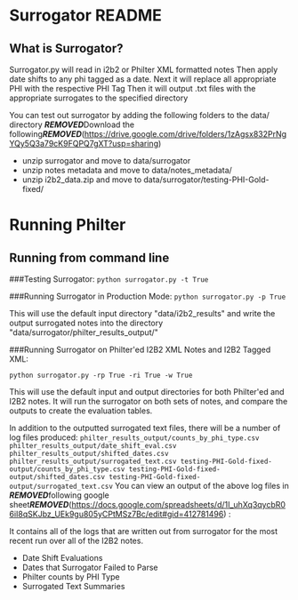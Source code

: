 # Surrogator README


## What is Surrogator?
Surrogator.py will read in i2b2 or Philter XML formatted notes
Then apply date shifts to any phi tagged as a date.
Next it will replace all appropriate PHI with the respective PHI Tag
Then it will output .txt files with the appropriate surrogates to the specified directory

You can test out surrogator by adding the following folders to the data/ directory
***REMOVED***Download the following***REMOVED***(https://drive.google.com/drive/folders/1zAgsx832PrNgYQy5Q3a79cK9FQPQ7gXT?usp=sharing)
- unzip surrogator and move to data/surrogator
- unzip notes metadata and move to data/notes_metadata/
- unzip i2b2_data.zip and move to data/surrogator/testing-PHI-Gold-fixed/

# Running Philter

## Running from command line

###Testing Surrogator:
`python surrogator.py -t True`

###Running Surrogator in Production Mode:
`python surrogator.py -p True`

This will use the default input directory "data/i2b2_results"
and write the output surrogated notes into the directory "data/surrogator/philter_results_output/"


###Running Surrogator on Philter'ed I2B2 XML Notes and I2B2 Tagged XML:

`python surrogator.py -rp True -ri True -w True`

This will use the default input and output directories for both Philter'ed and I2B2 notes. It will run the surrogator on both sets of notes, and compare the outputs to create the evaluation tables. 

In addition to the outputted surrogated text files, there will be a number of log files produced:
	```
	philter_results_output/counts_by_phi_type.csv
	philter_results_output/date_shift_eval.csv
	philter_results_output/shifted_dates.csv
	philter_results_output/surrogated_text.csv
	testing-PHI-Gold-fixed-output/counts_by_phi_type.csv
	testing-PHI-Gold-fixed-output/shifted_dates.csv
	testing-PHI-Gold-fixed-output/surrogated_text.csv
	```
You can view an output of the above log files in ***REMOVED***following google sheet***REMOVED***(https://docs.google.com/spreadsheets/d/1I_uhXq3qycbR06iI8qSKJbz_UEk9gu805yCPtMSz7Bc/edit#gid=412781496) :

It contains all of the logs that are written out from surrogator for the most recent run over all of the I2B2 notes.
- Date Shift Evaluations
- Dates that Surrogator Failed to Parse
- Philter counts by PHI Type
- Surrogated Text Summaries
